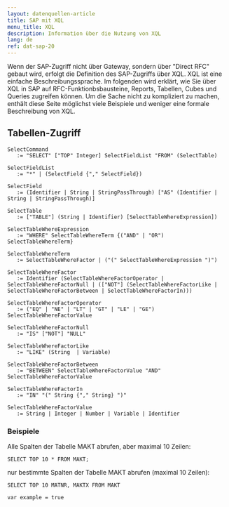 ```yaml
---
layout: datenquellen-article
title: SAP mit XQL
menu_title: XQL
description: Information über die Nutzung von XQL
lang: de
ref: dat-sap-20
---
```

Wenn der SAP-Zugriff nicht über Gateway, sondern über "Direct RFC" gebaut wird, erfolgt die Definition des SAP-Zugriffs über XQL. XQL ist eine einfache Beschreibungssprache. Im folgenden wird erklärt, wie Sie über XQL in SAP auf RFC-Funktionbsbausteine, Reports, Tabellen, Cubes und Queries zugreifen können. Um die Sache nicht zu kompliziert zu machen, enthält diese Seite möglichst viele Beispiele und weniger eine formale Beschreibung von XQL.

## Tabellen-Zugriff

```
SelectCommand
   := "SELECT" ["TOP" Integer] SelectFieldList "FROM" (SelectTable)

SelectFieldList
   := "*" | (SelectField {"," SelectField})

SelectField
   := (Identifier | String | StringPassThrough) ["AS" (Identifier | String | StringPassThrough)]

SelectTable
   := ["TABLE"] (String | Identifier) [SelectTableWhereExpression])

SelectTableWhereExpression
   := "WHERE" SelectTableWhereTerm {("AND" | "OR") SelectTableWhereTerm}

SelectTableWhereTerm
   := SelectTableWhereFactor | ("(" SelectTableWhereExpression ")")

SelectTableWhereFactor
   := Identifier (SelectTableWhereFactorOperator | SelectTableWhereFactorNull | (["NOT"] (SelectTableWhereFactorLike | SelectTableWhereFactorBetween | SelectTableWhereFactorIn)))

SelectTableWhereFactorOperator
   := ("EQ" | "NE" | "LT" | "GT" | "LE" | "GE") SelectTableWhereFactorValue

SelectTableWhereFactorNull  
   := "IS" ["NOT"] "NULL"

SelectTableWhereFactorLike
   := "LIKE" (String  | Variable)

SelectTableWhereFactorBetween
   := "BETWEEN" SelectTableWhereFactorValue "AND" SelectTableWhereFactorValue

SelectTableWhereFactorIn
   := "IN" "(" String {"," String} ")"

SelectTableWhereFactorValue
   := String | Integer | Number | Variable | Identifier
```

### Beispiele

Alle Spalten der Tabelle MAKT abrufen, aber maximal 10 Zeilen:

```
SELECT TOP 10 * FROM MAKT;
```

nur bestimmte Spalten der Tabelle MAKT abrufen (maximal 10 Zeilen):

```
SELECT TOP 10 MATNR, MAKTX FROM MAKT
```

`var example = true`
